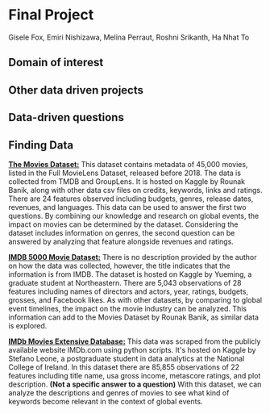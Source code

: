 # Final Project
Gisele Fox, Emiri Nishizawa, Melina Perraut, Roshni Srikanth, Ha Nhat To

## Domain of interest


## Other data driven projects


## Data-driven questions


## Finding Data
**[The Movies Dataset:](https://www.kaggle.com/rounakbanik/the-movies-dataset?select=movies_metadata.csv)**
This dataset contains metadata of 45,000 movies, listed in the Full MovieLens Dataset, released before 2018. The data is collected from TMDB and GroupLens. It is hosted on Kaggle by Rounak Banik, along with other data csv files on credits, keywords, links and ratings. There are 24 features observed including budgets, genres, release dates, revenues, and languages. This data can be used to answer the first two questions. By combining our knowledge and research on global events, the impact on movies can be determined by the dataset. Considering the dataset includes information on genres, the second question can be answered by analyzing that feature alongside revenues and ratings.

**[IMDB 5000 Movie Dataset:](https://www.kaggle.com/carolzhangdc/imdb-5000-movie-dataset)**
There is no description provided by the author on how the data was collected, however, the title indicates that the information is from IMDB. The dataset is hosted on Kaggle by Yueming, a graduate student at Northeastern. There are 5,043 observations of 28 features including names of directors and actors, year, ratings, budgets, grosses, and Facebook likes. As with other datasets, by comparing to global event timelines, the impact on the movie industry can be analyzed. This information can add to the Movies Dataset by Rounak Banik, as similar data is explored.

**[IMDb Movies Extensive Database:](https://www.kaggle.com/stefanoleone992/imdb-extensive-dataset?select=IMDb+movies.csv)**
This data was scraped from the publicly available website IMDb.com using python scripts. It's hosted on Kaggle by Stefano Leone, a postgraduate student in data analytics at the National College of Ireland. In this dataset there are 85,855 observations of 22 features including title name, usa gross income, metascore ratings, and plot description. **(Not a specific answer to a question)** With this dataset, we can analyze the descriptions and genres of movies to see what kind of keywords become relevant in the context of global events.
